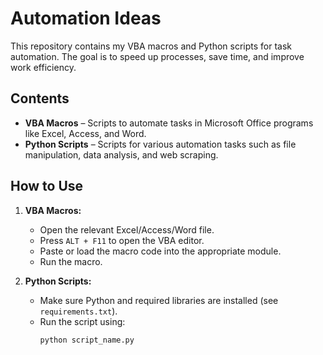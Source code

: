 # Automation Ideas

This repository contains my VBA macros and Python scripts for task automation. The goal is to speed up processes, save time, and improve work efficiency.

## Contents

- **VBA Macros** – Scripts to automate tasks in Microsoft Office programs like Excel, Access, and Word.
- **Python Scripts** – Scripts for various automation tasks such as file manipulation, data analysis, and web scraping.

## How to Use

1. **VBA Macros:**
   - Open the relevant Excel/Access/Word file.
   - Press `ALT + F11` to open the VBA editor.
   - Paste or load the macro code into the appropriate module.
   - Run the macro.

2. **Python Scripts:**
   - Make sure Python and required libraries are installed (see `requirements.txt`).
   - Run the script using:
     ```bash
     python script_name.py
     ```
